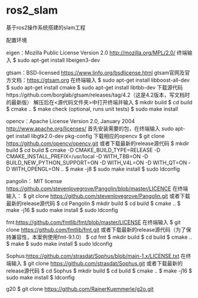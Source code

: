 # ros2_slam
基于ros2操作系统搭建的slam工程

配置环境

eigen：Mozilla Public License Version 2.0 http://mozilla.org/MPL/2.0/
终端输入
$ sudo apt-get install libeigen3-dev

gtsam：BSD-licensed https://www.linfo.org/bsdlicense.html
gtsam官网及官方文档：https://gtsam.org
在终端输入
$ sudo apt-get install libboost-all-dev
$ sudo apt-get install cmake
$ sudo apt-get install libtbb-dev
下载源代码https://github.com/borglab/gtsam/releases/tag/4.2（这是4.2版本，写文档时的最新版）
解压后在<源代码文件夹>中打开终端并输入
$ mkdir build
$ cd build
$ cmake ..
$ make check (optional, runs unit tests)
$ sudo make install

opencv：Apache License Version 2.0, January 2004 http://www.apache.org/licenses/
首先安装需要的包，在终端输入
sudo apt-get install libgtk2.0-dev pkg-config
下载相应的opencv
$ git clone https://github.com/opencv/opencv.git 或者下载最新的release源代码
$ mkdir build
$ cd build
$ cmake -D CMAKE_BUILD_TYPE=RELEASE -D CMAKE_INSTALL_PREFIX=/usr/local -D WITH_TBB=ON -D BUILD_NEW_PYTHON_SUPPORT=ON -D WITH_V4L=ON -D WITH_QT=ON -D WITH_OPENGL=ON ..
$ make -j8
$ sudo make install
$ sudo ldconfig

pangolin： MIT license https://github.com/stevenlovegrove/Pangolin/blob/master/LICENCE
在终端输入：
$ git clone https://github.com/stevenlovegrove/Pangolin.git 或者下载最新的release源代码
$ cd Pangolin
$ mkdir build
$ cd build
$ cmake ..
$ make -j16
$ sudo make install
$ sudo ldconfig

fmt:https://github.com/fmtlib/fmt/blob/master/LICENSE
在终端输入
$ git clone https://github.com/fmtlib/fmt.git 或者下载最新的release源代码（为了保持兼容性，本案例使用fmt-9.1.0）
$ cd fmt
$ mkdir build
$ cd build
$ cmake ..
$ make
$ sudo make install
$ sudo ldconfig

Sophus:https://github.com/strasdat/Sophus/blob/main-1.x/LICENSE.txt
在终端输入
$ git clone https://github.com/strasdat/Sophus.git 或者下载最新的release源代码
$ cd Sophus
$ mkdir build
$ cd build
$ cmake ..
$ make -j16
$ sudo make install
$ ldconfig

g20
$ git clone https://github.com/RainerKuemmerle/g2o.git